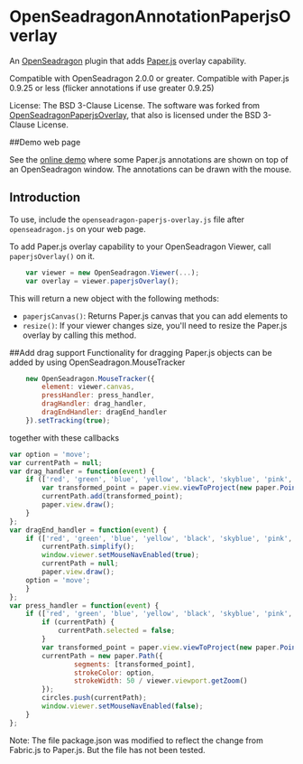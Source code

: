 # OpenSeadragonAnnotationPaperjsOverlay

An [OpenSeadragon](http://openseadragon.github.io) plugin that adds [Paper.js](http://paperjs.org) overlay capability.

Compatible with OpenSeadragon 2.0.0 or greater.
Compatible with Paper.js 0.9.25 or less (flicker annotations if use greater 0.9.25)

License: The BSD 3-Clause License. The software was forked from [OpenSeadragonPaperjsOverlay](https://github.com/eriksjolund/OpenSeadragonPaperjsOverlay), that also is licensed under the BSD 3-Clause License.

##Demo web page

See the [online demo](https://choikyusu.github.io/OpenSeadragonAnnotationPaperjsOverlay/annotation.html)
where some Paper.js annotations are shown on top of an OpenSeadragon window. The annotations can be drawn with the mouse.

## Introduction

To use, include the `openseadragon-paperjs-overlay.js` file after `openseadragon.js` on your web page.
   
To add Paper.js overlay capability to your OpenSeadragon Viewer, call `paperjsOverlay()` on it. 

`````javascript
    var viewer = new OpenSeadragon.Viewer(...);
    var overlay = viewer.paperjsOverlay();
`````

This will return a new object with the following methods:

* `paperjsCanvas()`: Returns Paper.js canvas that you can add elements to
* `resize()`: If your viewer changes size, you'll need to resize the Paper.js overlay by calling this method.

##Add drag support
Functionality for dragging Paper.js objects can be added by using OpenSeadragon.MouseTracker


`````javascript
    new OpenSeadragon.MouseTracker({
        element: viewer.canvas,
        pressHandler: press_handler,
        dragHandler: drag_handler,
        dragEndHandler: dragEnd_handler
    }).setTracking(true);
`````

together with these callbacks

`````javascript
var option = 'move';
var currentPath = null;
var drag_handler = function(event) {
    if (['red', 'green', 'blue', 'yellow', 'black', 'skyblue', 'pink', 'white'].indexOf(option) > -1) {
        var transformed_point = paper.view.viewToProject(new paper.Point(event.position.x, event.position.y));
        currentPath.add(transformed_point);
        paper.view.draw();
    }
};
var dragEnd_handler = function(event) {
    if (['red', 'green', 'blue', 'yellow', 'black', 'skyblue', 'pink', 'white'].indexOf(option) > -1) {
        currentPath.simplify();
        window.viewer.setMouseNavEnabled(true);
        currentPath = null;
        paper.view.draw();
	option = 'move';
    }
};
var press_handler = function(event) {
    if (['red', 'green', 'blue', 'yellow', 'black', 'skyblue', 'pink', 'white'].indexOf(option) > -1) {
        if (currentPath) {
            currentPath.selected = false;
        }
        var transformed_point = paper.view.viewToProject(new paper.Point(event.position.x, event.position.y));
        currentPath = new paper.Path({
                segments: [transformed_point],
                strokeColor: option,
                strokeWidth: 50 / viewer.viewport.getZoom()
        });
        circles.push(currentPath);
        window.viewer.setMouseNavEnabled(false);
    }
};
`````
Note: The file package.json was modified to reflect the change from Fabric.js to Paper.js.
But the file has not been tested.
